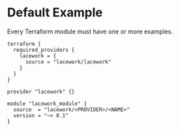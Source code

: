 # Default Example

Every Terraform module must have one or more examples.

```hcl
terraform {
  required_providers {
    lacework = {
      source = "lacework/lacework"
    }
  }
}

provider "lacework" {}

module "lacework_module" {
  source  = "lacework/<PROVIDER>/<NAME>"
  version = "~> 0.1"
}
```
